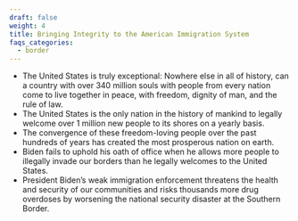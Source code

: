 ```yaml
---
draft: false
weight: 4
title: Bringing Integrity to the American Immigration System
faqs_categories:
  - border
---
```

* The United States is truly exceptional: Nowhere else in all of history, can a country with over 340 million souls with people from every nation come to live together in peace, with freedom, dignity of man, and the rule of law.
* The United States is the only nation in the history of mankind to legally welcome over 1 million new people to its shores on a yearly basis.
* The convergence of these freedom-loving people over the past hundreds of years has created the most prosperous nation on earth.
* Biden fails to uphold his oath of office when he allows more people to illegally invade our borders than he legally welcomes to the United States. 
* President Biden’s weak immigration enforcement threatens the health and security of our communities and risks thousands more drug overdoses by worsening the national security disaster at the Southern Border.